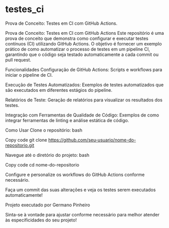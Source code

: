 # testes_ci
Prova de Conceito: Testes em CI com GitHub Actions. 

Prova de Conceito: Testes em CI com GitHub Actions
Este repositório é uma prova de conceito que demonstra como configurar e executar testes contínuos (CI) utilizando GitHub Actions. O objetivo é fornecer um exemplo prático de como automatizar o processo de testes em um pipeline CI, garantindo que o código seja testado automaticamente a cada commit ou pull request.

Funcionalidades
Configuração de GitHub Actions: Scripts e workflows para iniciar o pipeline de CI.

Execução de Testes Automatizados: 
Exemplos de testes automatizados que são executados em diferentes estágios do pipeline.

Relatórios de Teste: Geração de relatórios para visualizar os resultados dos testes.

Integração com Ferramentas de Qualidade de Código: Exemplos de como integrar ferramentas de linting e análise estática de código.

Como Usar
Clone o repositório:
bash

Copy code
git clone https://github.com/seu-usuario/nome-do-repositorio.git

Navegue até o diretório do projeto:
bash

Copy code
cd nome-do-repositorio

Configure e personalize os workflows do GitHub Actions conforme necessário.

Faça um commit das suas alterações e veja os testes serem executados automaticamente!


Projeto executado por Germano Pinheiro 

Sinta-se à vontade para ajustar conforme necessário para melhor atender às especificidades do seu projeto!
